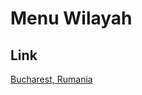 # Menu Wilayah

## Link

[Bucharest, Rumania](https://github.com/gigit-pemilu/pemilu-2024-99-luar-negeri/tree/main/pileg-dpr/hitung-suara/sub/99-luar-negeri/sub/23-bucharest-rumania/sub/01-bucharest-rumania)

